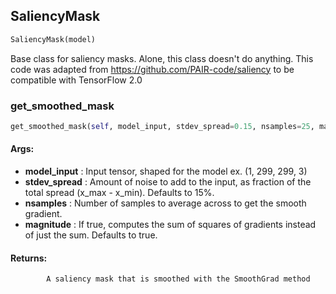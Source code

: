 ## SaliencyMask
```python
SaliencyMask(model)
```
Base class for saliency masks. Alone, this class doesn't do anything.    This code was adapted from https://github.com/PAIR-code/saliency to be compatible with TensorFlow 2.0    

### get_smoothed_mask
```python
get_smoothed_mask(self, model_input, stdev_spread=0.15, nsamples=25, magnitude=True, **kwargs)
```


#### Args:

* **model_input** :  Input tensor, shaped for the model ex. (1, 299, 299, 3)
* **stdev_spread** :  Amount of noise to add to the input, as fraction of the                        total spread (x_max - x_min). Defaults to 15%.
* **nsamples** :  Number of samples to average across to get the smooth gradient.
* **magnitude** :  If true, computes the sum of squares of gradients instead of                     just the sum. Defaults to true.

#### Returns:
            A saliency mask that is smoothed with the SmoothGrad method        
